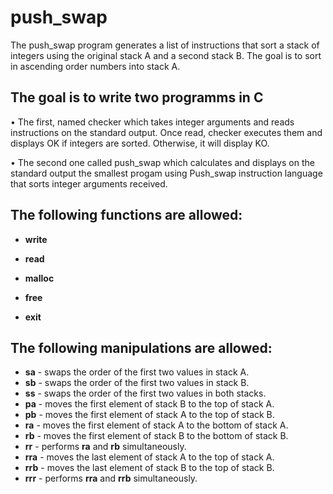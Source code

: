 # push_swap

The push_swap program generates a list of instructions that sort a stack of integers using the original stack A and a second  stack B. The goal is to sort in ascending order numbers into stack A.

## The goal is to write two programms in C

• The first, named checker which takes integer arguments and reads instructions on the standard output. Once read, checker executes them and displays OK if integers are sorted. Otherwise, it will display KO.

• The second one called push_swap which calculates and displays on the standard output the smallest progam using Push_swap instruction language that sorts integer arguments received.

## The following functions are allowed:

* __write__

* __read__
* __malloc__
* __free__
* __exit__

## The following manipulations are allowed:

* __sa__ - swaps the order of the first two values in stack A.
* __sb__ - swaps the order of the first two values in stack B.
* __ss__ - swaps the order of the first two values in both stacks.
* __pa__ - moves the first element of stack B to the top of stack A.
* __pb__ - moves the first element of stack A to the top of stack B.
* __ra__ - moves the first element of stack A to the bottom of stack A.
* __rb__ - moves the first element of stack B to the bottom of stack B.
* __rr__ - performs __ra__ and __rb__ simultaneously.
* __rra__ - moves the last element of stack A to the top of stack A.
* __rrb__ - moves the last element of stack B to the top of stack B.
* __rrr__ - performs __rra__ and __rrb__ simultaneously.
